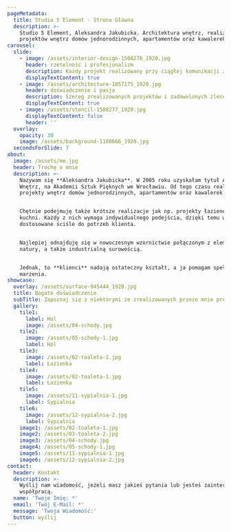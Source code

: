 ```yaml
---
pageMetadata:
  title: Studio 5 Element - Strona Główna
  description: >-
    Studio 5 Element, Aleksandra Jakubicka. Architektura wnętrz, realizacja
    projektów wnętrz domów jednorodzinnych, apartamentów oraz kawalerek.
carousel:
  slide:
    - image: /assets/interior-design-1508276_1920.jpg
      header: rzetelność i profesjonalizm
      description: Każdy projekt realizowany przy ciągłej komunikacji z klientem
      displayTextContent: true
    - image: /assets/architecture-1857175_1920.jpg
      header: doświadczenie i pasja
      description: Szereg zrealizowanych projektów i zadowolonych zleceniodawców
      displayTextContent: true
    - image: /assets/stencil-1508277_1920.jpg
      displayTextContent: false
      header: ''
  overlay:
    opacity: 30
    image: /assets/background-1180666_1920.jpg
  secondsForSlide: 7
about:
  image: /assets/me.jpg
  header: Trochę o mnie
  description: >-
    Nazywam się **Aleksandra Jakubicka**. W 2005 roku uzyskałam tytuł Architekta
    Wnętrz, na Akademii Sztuk Pięknych we Wrocławiu. Od tego czasu realizuję
    projekty wnętrz domów jednorodzinnych, apartamentów oraz kawalerek.


    Chętnie podejmuję także krótsze realizacje jak np. projekty łazienek czy
    kuchni. Każdy z nich wymaga indywidualnego podejścia, dzięki temu wnętrza są
    dostosowane ściśle do potrzeb klienta.


    Najlepiej odnajduję się w nowoczesnym wzornictwie połączonym z elementami
    natury, a także industrialną surowością.


    Jednak, to **klienci** nadają ostateczny kształt, a ja pomagam spełniać te
    marzenia.
showcase:
  overlay: /assets/surface-945444_1920.jpg
  title: Bogate doświadczenie
  subTitle: Zapoznaj się z niektórymi ze zrealizowanych przeze mnie projektów.
  gallery:
    tile1:
      label: Hol
      image: /assets/04-schody.jpg
    tile2:
      image: /assets/05-schody-1.jpg
      label: Hol
    tile3:
      image: /assets/02-toaleta-1.jpg
      label: Łazienka
    tile4:
      image: /assets/02-toaleta-1.jpg
      label: Łazienka
    tile5:
      image: /assets/11-sypialnia-1.jpg
      label: Sypialnia
    tile6:
      image: /assets/12-sypialnia-2.jpg
      label: Sypialnia
    image1: /assets/02-toaleta-1.jpg
    image2: /assets/03-toaleta-2.jpg
    image3: /assets/04-schody.jpg
    image4: /assets/05-schody-1.jpg
    image5: /assets/11-sypialnia-1.jpg
    image6: /assets/12-sypialnia-2.jpg
contact:
  header: Kontakt
  description: >-
    Wyślij nam wiadomość, jeżeli masz jakieś pytania lub jesteś zainteresowany/a
    współpracą.
  name: 'Twoje Imię: *'
  email: 'Twój E-Mail: *'
  message: 'Twoja Wiadomość:'
  button: wyślij
---
```

